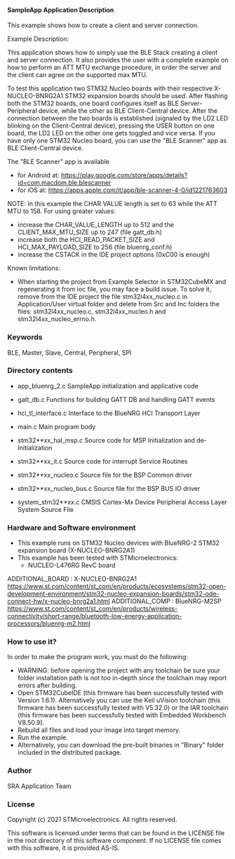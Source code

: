 
#### <b>SampleApp Application Description</b>
  
This example shows how to create a client and server connection.

Example Description:

This application shows how to simply use the BLE Stack creating a client and server connection. 
It also provides the user with a complete example on how to perform an ATT MTU exchange procedure, 
in order the server and the client can agree on the supported max MTU.

To test this application two STM32 Nucleo boards with their respective X-NUCLEO-BNRG2A1 
STM32 expansion boards should be used. After flashing both the STM32 boards, one board 
configures itself as BLE Server-Peripheral device, while the other as BLE Client-Central 
device. 
After the connection between the two boards is established (signaled by the LD2 LED
blinking on the Client-Central device), pressing the USER button on one board, the
LD2 LED on the other one gets toggled and vice versa.
If you have only one STM32 Nucleo board, you can use the "BLE Scanner" app as BLE
Client-Central device.

The "BLE Scanner" app is available
- for Android at:
https://play.google.com/store/apps/details?id=com.macdom.ble.blescanner
- for iOS at:
https://apps.apple.com/it/app/ble-scanner-4-0/id1221763603

NOTE: In this example the CHAR VALUE length is set to 63 while the ATT MTU to 158.
For using greater values:
- increase the CHAR_VALUE_LENGTH up to 512 and the CLIENT_MAX_MTU_SIZE up to 247
  (file gatt_db.h)
- increase both the HCI_READ_PACKET_SIZE and HCI_MAX_PAYLOAD_SIZE to 256 
  (file bluenrg_conf.h)
- increase the CSTACK in the IDE project options (0xC00 is enough)

Known limitations:

- When starting the project from Example Selector in STM32CubeMX and regenerating 
  it from ioc file, you may face a build issue. To solve it, remove from the IDE project 
  the file stm32l4xx_nucleo.c in Application/User virtual folder and delete from Src and 
  Inc folders the files: stm32l4xx_nucleo.c, stm32l4xx_nucleo.h and stm32l4xx_nucleo_errno.h.

### <b>Keywords</b>

BLE, Master, Slave, Central, Peripheral, SPI

### <b>Directory contents</b>

 - app_bluenrg_2.c        SampleApp initialization and applicative code
 
 - gatt_db.c              Functions for building GATT DB and handling GATT events
 
 - hci_tl_interface.c     Interface to the BlueNRG HCI Transport Layer 
 
 - main.c                 Main program body
 
 - stm32**xx_hal_msp.c    Source code for MSP Initialization and de-Initialization

 - stm32**xx_it.c         Source code for interrupt Service Routines

 - stm32**xx_nucleo.c     Source file for the BSP Common driver 
						
 - stm32**xx_nucleo_bus.c Source file for the BSP BUS IO driver
 
 - system_stm32**xx.c     CMSIS Cortex-Mx Device Peripheral Access Layer
                          System Source File
 
### <b>Hardware and Software environment</b>

  - This example runs on STM32 Nucleo devices with BlueNRG-2 STM32 expansion board
    (X-NUCLEO-BNRG2A1)
  - This example has been tested with STMicroelectronics:
    - NUCLEO-L476RG RevC board

ADDITIONAL_BOARD : X-NUCLEO-BNRG2A1 https://www.st.com/content/st_com/en/products/ecosystems/stm32-open-development-environment/stm32-nucleo-expansion-boards/stm32-ode-connect-hw/x-nucleo-bnrg2a1.html
ADDITIONAL_COMP : BlueNRG-M2SP https://www.st.com/content/st_com/en/products/wireless-connectivity/short-range/bluetooth-low-energy-application-processors/bluenrg-m2.html
  
### <b>How to use it?</b>

In order to make the program work, you must do the following:
 - WARNING: before opening the project with any toolchain be sure your folder
   installation path is not too in-depth since the toolchain may report errors
   after building.
 - Open STM32CubeIDE (this firmware has been successfully tested with Version 1.6.1).
   Alternatively you can use the Keil uVision toolchain (this firmware
   has been successfully tested with V5.32.0) or the IAR toolchain (this firmware has 
   been successfully tested with Embedded Workbench V8.50.9).
 - Rebuild all files and load your image into target memory.
 - Run the example.
 - Alternatively, you can download the pre-built binaries in "Binary" 
   folder included in the distributed package.

### <b>Author</b>

SRA Application Team

### <b>License</b>

Copyright (c) 2021 STMicroelectronics.
All rights reserved.

This software is licensed under terms that can be found in the LICENSE file
in the root directory of this software component.
If no LICENSE file comes with this software, it is provided AS-IS.

